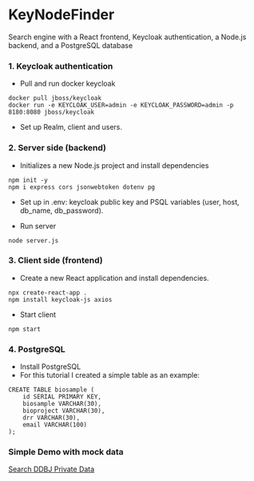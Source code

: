 # KeyNodeFinder
Search engine with a React frontend, Keycloak authentication, a Node.js backend, and a PostgreSQL database

### 1. Keycloak authentication
- Pull and run docker keycloak
```
docker pull jboss/keycloak
docker run -e KEYCLOAK_USER=admin -e KEYCLOAK_PASSWORD=admin -p 8180:8080 jboss/keycloak
```
- Set up Realm, client and users.

### 2. Server side (backend)
- Initializes a new Node.js project and install dependencies
```
npm init -y
npm i express cors jsonwebtoken dotenv pg
```
- Set up in .env: keycloak public key and PSQL variables (user, host, db_name, db_password). 

- Run server
```
node server.js
```
### 3. Client side (frontend)
- Create a new React application and install dependencies.
```
npx create-react-app .
npm install keycloak-js axios
```
- Start client
```
npm start
```
### 4. PostgreSQL
- Install PostgreSQL 
- For this tutorial I created a simple table as an example:
```
CREATE TABLE biosample (
    id SERIAL PRIMARY KEY,
    biosample VARCHAR(30),
    bioproject VARCHAR(30),
    drr VARCHAR(30),
    email VARCHAR(100)
);
```
### Simple Demo with mock data
[Search DDBJ Private Data](https://github.com/aghelfi-ddbj/KeyNodeFinder/blob/main/demo/Demo_20231204.pdf)
